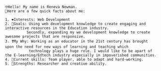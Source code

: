     🤓Hello! My name is Reneva Newman. 
    📜Here are a few quick facts about me: 
    
    1. ❤️Interests: Web Development 
    2. 📘Goals: Using web development knowledge to create engaging and interactive resources in the Education industry.
              Secondly, expanding my we development knowledge to create awesome projects that are responsive.
    3. ❓My Why: Working as an educator in the 21st century has brought upon the need for new ways of learning and teaching which 
               technology plays a huge role. I would like to be apart of the E-learning/Edtech industry especially in impoverished communities. 
    4. 🥇Current skills: Team player, able to adapt and hard-working. 
    5. 🔨Strengths: Researcher and creative ability. 
  

<!---
Reneva-dev/Reneva-dev is a ✨ special ✨ repository because its `README.md` (this file) appears on your GitHub profile.
You can click the Preview link to take a look at your changes.
--->
